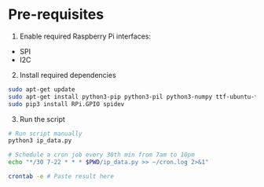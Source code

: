 # Pre-requisites

1. Enable required Raspberry Pi interfaces:
- SPI
- I2C

2. Install required dependencies

```sh
sudo apt-get update
sudo apt-get install python3-pip python3-pil python3-numpy ttf-ubuntu-font-family
sudo pip3 install RPi.GPIO spidev
```

3. Run the script

```sh
# Run script manually
python3 ip_data.py

# Schedule a cron job every 30th min from 7am to 10pm
echo "*/30 7-22 * * * $PWD/ip_data.py >> ~/cron.log 2>&1"

crontab -e # Paste result here
```
